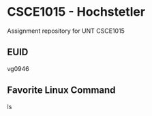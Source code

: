 # CSCE1015 - Hochstetler
Assignment repository for UNT CSCE1015
## EUID
vg0946
## Favorite Linux Command
ls
